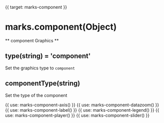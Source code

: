{{ target: marks-component }}

# marks.component(Object)

** component Graphics **

## type(string) = 'component'

Set the graphics type to `component`

## componentType(string)

Set the type of the component

{{ use: marks-component-axis() }}
{{ use: marks-component-datazoom() }}
{{ use: marks-component-label() }}
{{ use: marks-component-legend() }}
{{ use: marks-component-player() }}
{{ use: marks-component-slider() }}

